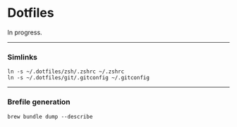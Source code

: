 # Dotfiles

In progress.
___
### Simlinks
```
ln -s ~/.dotfiles/zsh/.zshrc ~/.zshrc
ln -s ~/.dotfiles/git/.gitconfig ~/.gitconfig
```
___
### Brefile generation
```
brew bundle dump --describe
```
